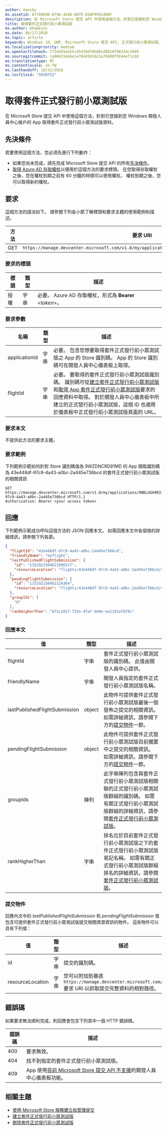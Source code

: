 ```yaml
---
author: Xansky
ms.assetid: 87708690-079A-443D-807E-D2BF9F614DDF
description: 在 Microsoft Store 提交 API 中使用這個方法，針對已登錄到您 Windows 開發人員中心帳戶的 App 取得套件正式發行前小眾測試版資料。
title: 取得套件正式發行前小眾測試版
ms.author: mhopkins
ms.date: 04/17/2018
ms.topic: article
keywords: Windows 10, UWP, Microsoft Store 提交 API, 正式發行前小眾測試版, 套件正式發行前小眾測試版
ms.localizationpriority: medium
ms.openlocfilehash: 772dd59ad25cd5439df8b88cd8818f98334c2969
ms.sourcegitcommit: ca96031debe1e76d4501621a7680079244ef1c60
ms.translationtype: MT
ms.contentlocale: zh-TW
ms.lasthandoff: 10/31/2018
ms.locfileid: "5830753"
---
```

# <a name="get-a-package-flight"></a>取得套件正式發行前小眾測試版

在 Microsoft Store 提交 API 中使用這個方法，針對已登錄到您 Windows 開發人員中心帳戶的 App 取得套件正式發行前小眾測試版資料。

## <a name="prerequisites"></a>先決條件

若要使用這個方法，您必須先進行下列動作：

* 如果您尚未完成，請先完成 Microsoft Store 提交 API 的所有[先決條件](create-and-manage-submissions-using-windows-store-services.md#prerequisites)。
* [取得 Azure AD 存取權杖](create-and-manage-submissions-using-windows-store-services.md#obtain-an-azure-ad-access-token)以便用於這個方法的要求標頭。 在您取得存取權杖之後，您在權杖到期之前有 60 分鐘的時間可以使用權杖。 權杖到期之後，您可以取得新的權杖。

## <a name="request"></a>要求

這個方法的語法如下。 請參閱下列各小節了解標頭和要求主體的使用範例和描述。

| 方法 | 要求 URI                                                      |
|--------|------------------------------------------------------------------|
| GET    | ```https://manage.devcenter.microsoft.com/v1.0/my/applications/{applicationId}/flights/{flightId}``` |


### <a name="request-header"></a>要求的標頭

| 標頭        | 類型   | 描述                                                                 |
|---------------|--------|-----------------------------------------------------------------------------|
| 授權 | 字串 | 必要。 Azure AD 存取權杖，形式為 **Bearer** &lt;*token*&gt;。 |


### <a name="request-parameters"></a>要求參數

| 名稱        | 類型   | 描述                                                                 |
|---------------|--------|-----------------------------------------------------------------------------|
| applicationId | 字串 | 必要。 包含您想要取得套件正式發行前小眾測試版之 App 的 Store 識別碼。 App 的 Store 識別碼可在開發人員中心儀表板上取得。  |
| flightId | 字串 | 必要。 要取得的套件正式發行前小眾測試版識別碼。 識別碼可從[建立套件正式發行前小眾測試版](create-a-flight.md)和[取得 App 套件正式發行前小眾測試版](get-flights-for-an-app.md)要求的回應資料中取得。 對於開發人員中心儀表板中所建立的正式發行前小眾測試版，這個 ID 也適用於儀表板中正式發行前小眾測試版頁面的 URL。  |


### <a name="request-body"></a>要求本文

不提供此方法的要求主體。

### <a name="request-example"></a>要求範例

下列範例示範如何針對 Store 識別碼值為 9WZDNCRD91MD 的 App 擷取識別碼為 43e448df-97c9-4a43-a0bc-2a445e736bcd 的套件正式發行前小眾測試版的相關資訊

```
GET https://manage.devcenter.microsoft.com/v1.0/my/applications/9NBLGGH4R315/flights/43e448df-97c9-4a43-a0bc-2a445e736bcd HTTP/1.1
Authorization: Bearer <your access token>
```

## <a name="response"></a>回應

下列範例示範成功呼叫這個方法的 JSON 回應本文。 如需回應本文中各個值的詳細資訊，請參閱下列各節。

```json
{
  "flightId": "43e448df-97c9-4a43-a0bc-2a445e736bcd",
  "friendlyName": "myflight",
  "lastPublishedFlightSubmission": {
    "id": "1152921504621086517",
    "resourceLocation": "flights/43e448df-97c9-4a43-a0bc-2a445e736bcd/submissions/1152921504621086517"
  },
  "pendingFlightSubmission": {
    "id": "115292150462124364",
    "resourceLocation": "flights/43e448df-97c9-4a43-a0bc-2a445e736bcd/submissions/1152921504621243647"
  },
  "groupIds": [
    "0"
  ],
  "rankHigherThan": "671c2857-725e-4faf-9e9e-ea1191ef879c"
}
```

### <a name="response-body"></a>回應本文

| 值      | 類型   | 描述                                                                                                                                                                                                                                                                         |
|------------|--------|----------------------------------------------------------------------------------------------------------------------------------------------------------------------------------------------------------------------------------------------------------------------------------------|
| flightId            | 字串  | 套件正式發行前小眾測試版的識別碼。 此值由開發人員中心提供。  |
| friendlyName           | 字串  | 開發人員指定的套件正式發行前小眾測試版名稱。   |  
| lastPublishedFlightSubmission       | object | 此物件可提供套件正式發行前小眾測試版最後一個發佈之提交的相關資訊。 如需詳細資訊，請參閱下方的[提交物件](#submission_object)一節。  |
| pendingFlightSubmission        | object  |  此物件可提供套件正式發行前小眾測試版目前擱置中之提交的相關資訊。 如需詳細資訊，請參閱下方的[提交物件](#submission_object)一節。  |   
| groupIds           | 陣列  | 此字串陣列包含與套件正式發行前小眾測試版相關聯的正式發行前小眾測試版群組的識別碼。 如需有關正式發行前小眾測試版群組的詳細資訊，請參閱[套件正式發行前小眾測試版](https://msdn.microsoft.com/windows/uwp/publish/package-flights)。   |
| rankHigherThan           | 字串  | 排名位於目前套件正式發行前小眾測試版之下的套件正式發行前小眾測試版易記名稱。 如需有關正式發行前小眾測試版群組排名的詳細資訊，請參閱[套件正式發行前小眾測試版](https://msdn.microsoft.com/windows/uwp/publish/package-flights)。  |


<span id="submission_object" />

### <a name="submission-object"></a>提交物件

回應內文中的 *lastPublishedFlightSubmission* 和 *pendingFlightSubmission* 值包含可提供套件正式發行前小眾測試版提交相關資源資訊的物件。 這些物件可以具有下列值：

| 值           | 類型    | 描述                                                                                                                                                                                                                          |
|-----------------|---------|--------------------------------------------------------------------------------------------------------------------------------------------------------------------------------------------------------------------------------------|
| id            | 字串  | 提交的識別碼。    |
| resourceLocation   | 字串  | 您可以附加到基底 ```https://manage.devcenter.microsoft.com/v1.0/my/``` 要求 URI 以抓取提交完整資料的相對路徑。               |


## <a name="error-codes"></a>錯誤碼

如果要求無法順利完成，則回應會包含下列其中一個 HTTP 錯誤碼。

| 錯誤碼 |  描述     |
|--------|---------------------  |
| 400  | 要求無效。 |
| 404  | 找不到指定的套件正式發行前小眾測試版。   |   
| 409  | App 使用[目前 Microsoft Store 提交 API 不支援](create-and-manage-submissions-using-windows-store-services.md#not_supported)的開發人員中心儀表板功能。 |                                                                                                 


## <a name="related-topics"></a>相關主題

* [使用 Microsoft Store 服務建立和管理提交](create-and-manage-submissions-using-windows-store-services.md)
* [建立套件正式發行前小眾測試版](create-a-flight.md)
* [刪除套件正式發行前小眾測試版](delete-a-flight.md)
